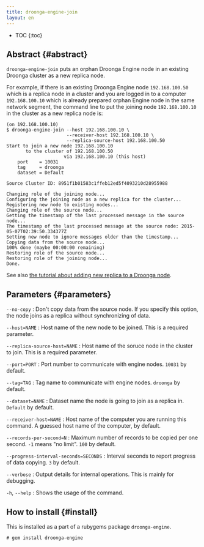 ```yaml
---
title: droonga-engine-join
layout: en
---
```


* TOC
{:toc}

## Abstract {#abstract}

`droonga-engine-join` puts an orphan Droonga Engine node in an existing Droonga cluster as a new replica node.

For example, if there is an existing Droonga Engine node `192.168.100.50` which is a replica node in a cluster and you are logged in to a computer `192.168.100.10` which is already prepared orphan Engine node in the same network segment, the command line to put the joining node `192.168.100.10` in the cluster as a new replica node is:

~~~
(on 192.168.100.10)
$ droonga-engine-join --host 192.168.100.10 \
                      --receiver-host 192.168.100.10 \
                      --replica-source-host 192.168.100.50
Start to join a new node 192.168.100.10
       to the cluster of 192.168.100.50
                     via 192.168.100.10 (this host)
    port    = 10031
    tag     = droonga
    dataset = Default

Source Cluster ID: 8951f1b01583c1ffeb12ed5f4093210d28955988

Changing role of the joining node...
Configuring the joining node as a new replica for the cluster...
Registering new node to existing nodes...
Changing role of the source node...
Getting the timestamp of the last processed message in the source node...
The timestamp of the last processed message at the source node: 2015-05-07T02:39:50.334377Z
Setting new node to ignore messages older than the timestamp...
Copying data from the source node...
100% done (maybe 00:00:00 remaining)
Restoring role of the source node...
Restoring role of the joining node...
Done.
~~~

See also [the tutorial about adding new replica to a Droonga node](/tutorial/add-replica/).


## Parameters {#parameters}

`--no-copy`
: Don't copy data from the source node.
  If you specify this option, the node joins as a replica without synchronizing of data.

`--host=NAME`
: Host name of the new node to be joined.
  This is a required parameter.

`--replica-source-host=NAME`
: Host name of the soruce node in the cluster to join.
  This is a required parameter.

`--port=PORT`
: Port number to communicate with engine nodes.
  `10031` by default.

`--tag=TAG`
: Tag name to communicate with engine nodes.
  `droonga` by default.

`--dataset=NAME`
: Dataset name the node is going to join as a replica in.
  `Default` by default.

`--receiver-host=NAME`
: Host name of the computer you are running this command.
  A guessed host name of the computer, by default.

`--records-per-second=N`
: Maximum number of records to be copied per one second.
  `-1` means "no limit".
  `100` by default.

`--progress-interval-seconds=SECONDS`
: Interval seconds to report progress of data copying.
  `3` by default.

`--verbose`
: Output details for internal operations.
  This is mainly for debugging.

`-h`, `--help`
: Shows the usage of the command.


## How to install {#install}

This is installed as a part of a rubygems package `droonga-engine`.

~~~
# gem install droonga-engine
~~~

